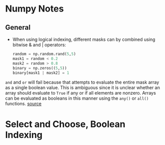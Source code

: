 # Numpy Notes

## General
* When using logical indexing, different masks can by combined using bitwise & and | operators:
    ```python
    random = np.random.rand(5,5)
    mask1 = random < 0.2
    mask2 = random > 0.8
    binary = np.zeros((5,5))
    binary[mask1 | mask2] = 1
    ```
`and` and `or` will fail because that attempts to evaluate the entire mask array as a single boolean value.  This is ambiguous since it is unclear whether an array should evaluate to `True` if any or if all elements are nonzero.  Arrays can be evaluated as booleans in this manner using the `any()` or `all()` functions.  [source](https://stackoverflow.com/questions/10062954/valueerror-the-truth-value-of-an-array-with-more-than-one-element-is-ambiguous)

# Select and Choose, Boolean Indexing
